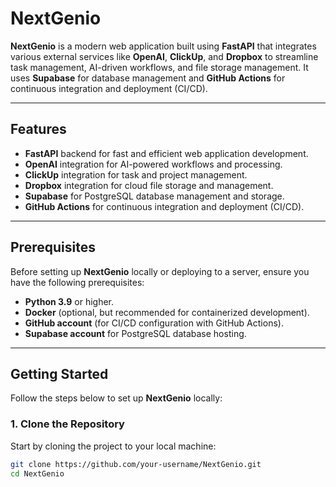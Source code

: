 # NextGenio

**NextGenio** is a modern web application built using **FastAPI** that integrates various external services like **OpenAI**, **ClickUp**, and **Dropbox** to streamline task management, AI-driven workflows, and file storage management. It uses **Supabase** for database management and **GitHub Actions** for continuous integration and deployment (CI/CD).

---

## Features

- **FastAPI** backend for fast and efficient web application development.
- **OpenAI** integration for AI-powered workflows and processing.
- **ClickUp** integration for task and project management.
- **Dropbox** integration for cloud file storage and management.
- **Supabase** for PostgreSQL database management and storage.
- **GitHub Actions** for continuous integration and deployment (CI/CD).

---

## Prerequisites

Before setting up **NextGenio** locally or deploying to a server, ensure you have the following prerequisites:

- **Python 3.9** or higher.
- **Docker** (optional, but recommended for containerized development).
- **GitHub account** (for CI/CD configuration with GitHub Actions).
- **Supabase account** for PostgreSQL database hosting.

---

## Getting Started

Follow the steps below to set up **NextGenio** locally:

### 1. Clone the Repository

Start by cloning the project to your local machine:

```bash
git clone https://github.com/your-username/NextGenio.git
cd NextGenio
